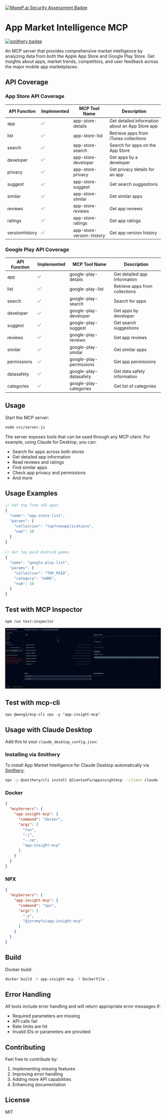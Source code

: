 [![MseeP.ai Security Assessment Badge](https://mseep.net/pr/jiantaofu-appinsightmcp-badge.png)](https://mseep.ai/app/jiantaofu-appinsightmcp)

# App Market Intelligence MCP

[![smithery badge](https://smithery.ai/badge/@JiantaoFu/appinsightmcp)](https://smithery.ai/server/@JiantaoFu/appinsightmcp)

An MCP server that provides comprehensive market intelligence by analyzing data from both the Apple App Store and Google Play Store. Get insights about apps, market trends, competitors, and user feedback across the major mobile app marketplaces.

## API Coverage

### App Store API Coverage

| API Function | Implemented | MCP Tool Name | Description |
|-------------|-------------|---------------|-------------|
| app         | ✅ | app-store-details | Get detailed information about an App Store app |
| list        | ✅ | app-store-list | Retrieve apps from iTunes collections |
| search      | ✅ | app-store-search | Search for apps on the App Store |
| developer   | ✅ | app-store-developer | Get apps by a developer |
| privacy     | ✅ | app-store-privacy | Get privacy details for an app |
| suggest     | ✅ | app-store-suggest | Get search suggestions |
| similar     | ✅ | app-store-similar | Get similar apps |
| reviews     | ✅ | app-store-reviews | Get app reviews |
| ratings     | ✅ | app-store-ratings | Get app ratings |
| versionHistory | ✅ | app-store-version-history | Get app version history |

### Google Play API Coverage

| API Function | Implemented | MCP Tool Name | Description |
|-------------|-------------|---------------|-------------|
| app         | ✅ | google-play-details | Get detailed app information |
| list        | ✅ | google-play-list | Retrieve apps from collections |
| search      | ✅ | google-play-search | Search for apps |
| developer   | ✅ | google-play-developer | Get apps by developer |
| suggest     | ✅ | google-play-suggest | Get search suggestions |
| reviews     | ✅ | google-play-reviews | Get app reviews |
| similar     | ✅ | google-play-similar | Get similar apps |
| permissions | ✅ | google-play-permissions | Get app permissions |
| datasafety  | ✅ | google-play-datasafety | Get data safety information |
| categories  | ✅ | google-play-categories | Get list of categories |

## Usage

Start the MCP server:

```bash
node src/server.js
```

The server exposes tools that can be used through any MCP client. For example, using Claude for Desktop, you can:

- Search for apps across both stores
- Get detailed app information
- Read reviews and ratings
- Find similar apps
- Check app privacy and permissions
- And more

## Usage Examples

```javascript
// Get top free iOS apps
{
  "name": "app-store-list",
  "params": {
    "collection": "topfreeapplications",
    "num": 10
  }
}

// Get top paid Android games
{
  "name": "google-play-list",
  "params": {
    "collection": "TOP_PAID",
    "category": "GAME",
    "num": 10
  }
}
```

## Test with MCP Inspector

```
npm run test:inspector
```

![MCP Inspector](inspector.png)

## Test with mcp-cli

```
npx @wong2/mcp-cli npx -y "app-insight-mcp"
```

## Usage with Claude Desktop
Add this to your `claude_desktop_config.json`:

### Installing via Smithery

To install App Market Intelligence for Claude Desktop automatically via [Smithery](https://smithery.ai/server/@JiantaoFu/appinsightmcp):

```bash
npx -y @smithery/cli install @JiantaoFu/appinsightmcp --client claude
```

### Docker

```json
{
  "mcpServers": {
    "app-insight-mcp": {
      "command": "docker",
      "args": [
        "run",
        "-i",
        "--rm",
        "app-insight-mcp"
      ]
    }
  }
}
```

### NPX

```json
{
  "mcpServers": {
    "app-insight-mcp": {
      "command": "npx",
      "args": [
        "-y",
        "@jeromyfu/app-insight-mcp"
      ]
    }
  }
}
```

## Build

Docker build:

```bash
docker build -t app-insight-mcp -f Dockerfile .
```

## Error Handling

All tools include error handling and will return appropriate error messages if:
- Required parameters are missing
- API calls fail
- Rate limits are hit
- Invalid IDs or parameters are provided

## Contributing

Feel free to contribute by:
1. Implementing missing features
2. Improving error handling
3. Adding more API capabilities
4. Enhancing documentation

## License

MIT
